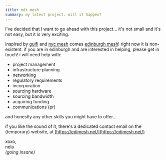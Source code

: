 ```yaml
---
title: edi mesh
summary: my latest project. will it happen?
---
```


I've decided that I want to go ahead with this project... it's not small and it's
not easy, but it *is* very exciting.

inspired by [guifi](https://guifi.net/en) and [nyc mesh](https://nycmesh.net/) comes
[edinburgh mesh](https://edimesh.net/)! right now it is non-existent. if you are
in edinburgh and are interested in helping, please get in touch! i will need help
with:

- project management
- infrastructure planning
- networking
- regulatory requirements
- incorporation
- sourcing hardware
- sourcing bandwidth
- acquiring funding
- communications (pr)

and honestly any other skills you might have to offer...

if you like the sound of it, there's a dedicated contact email on the (temporary)
website, at [https://edimesh.net/](https://edimesh.net/)

xoxo,<br /> 
nela<br />
*(going insane)*
